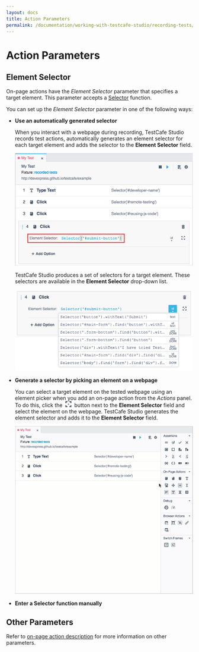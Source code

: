 ```yaml
---
layout: docs
title: Action Parameters
permalink: /documentation/working-with-testcafe-studio/recording-tests/test-actions/on-page-actions/action-parameters.html
---
```

# Action Parameters

## Element Selector

On-page actions have the *Element Selector* parameter that specifies a target element. This parameter accepts a [Selector](https://devexpress.github.io/testcafe/documentation/test-api/selecting-page-elements/selectors/) function.

You can set up the *Element Selector* parameter in one of the following ways:

* **Use an automatically generated selector**

    When you interact with a webpage during recording, TestCafe Studio records test actions, automatically generates an element selector for each target element and adds the selector to the **Element Selector** field.

    ![Element selector](../../../../../images/actions/element-selector.png)

    TestCafe Studio produces a set of selectors for a target element. These selectors are available in the **Element Selector** drop-down list.

    ![Selectors list](../../../../../images/actions/selectors-list.png)

* **Generate a selector by picking an element on a webpage**

   You can select a target element on the tested webpage using an element picker when you add an on-page action from the *Actions* panel. To do this, click the ![Element Picker](../../../../../images/getting-started/element-picker-icon.png) button next to the **Element Selector** field and select the element on the webpage. TestCafe Studio generates the element selector and adds it to the **Element Selector** field.

    ![Picking an element](../../../../../images/working-with-testcafe-studio/picking-element.gif)

* **Enter a Selector function manually**

## Other Parameters

Refer to [on-page action description](README.md) for more information on other parameters.
